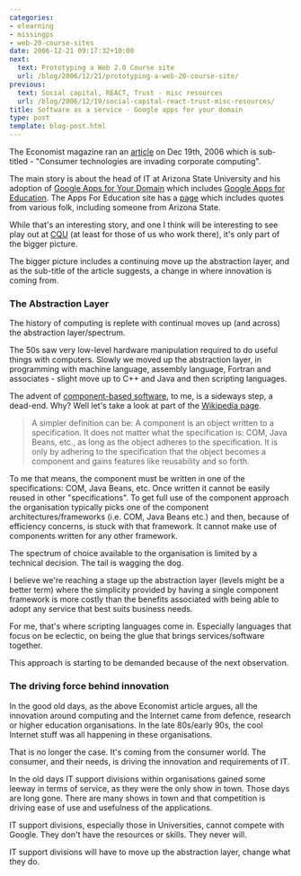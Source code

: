 ```yaml
---
categories:
- elearning
- missingps
- web-20-course-sites
date: 2006-12-21 09:17:32+10:00
next:
  text: Prototyping a Web 2.0 Course site
  url: /blog/2006/12/21/prototyping-a-web-20-course-site/
previous:
  text: Social capital, REACT, Trust - misc resources
  url: /blog/2006/12/19/social-capital-react-trust-misc-resources/
title: Software as a service - Google apps for your domain
type: post
template: blog-post.html
---
```

The Economist magazine ran an [article](http://www.economist.com/business/displaystory.cfm?story_id=8450071) on Dec 19th, 2006 which is sub-titled - "Consumer technologies are invading corporate computing".

The main story is about the head of IT at Arizona State University and his adoption of [Google Apps for Your Domain](https://www.google.com/a/) which includes [Google Apps for Education](https://www.google.com/a/edu/). The Apps For Education site has a [page](https://www.google.com/a/help/intl/en/edu/seminars.html) which includes quotes from various folk, including someone from Arizona State.

While that's an interesting story, and one I think will be interesting to see play out at [CQU](http://www.cqu.edu.au/) (at least for those of us who work there), it's only part of the bigger picture.

The bigger picture includes a continuing move up the abstraction layer, and as the sub-title of the article suggests, a change in where innovation is coming from.

### The Abstraction Layer

The history of computing is replete with continual moves up (and across) the abstraction layer/spectrum.

The 50s saw very low-level hardware manipulation required to do useful things with computers. Slowly we moved up the abstraction layer, in programming with machine language, assembly language, Fortran and associates - slight move up to C++ and Java and then scripting languages.

The advent of [component-based software](http://en.wikipedia.org/wiki/Software_componentry), to me, is a sideways step, a dead-end. Why? Well let's take a look at part of the [Wikipedia page](http://en.wikipedia.org/wiki/Software_componentry).

> A simpler definition can be: A component is an object written to a specification. It does not matter what the specification is: COM, Java Beans, etc., as long as the object adheres to the specification. It is only by adhering to the specification that the object becomes a component and gains features like reusability and so forth.

To me that means, the component must be written in one of the specifications: COM, Java Beans, etc. Once written it cannot be easily reused in other "specifications". To get full use of the component approach the organisation typically picks one of the component architectures/frameworks (i.e. COM, Java Beans etc.) and then, because of efficiency concerns, is stuck with that framework. It cannot make use of components written for any other framework.

The spectrum of choice available to the organisation is limited by a technical decision. The tail is wagging the dog.

I believe we're reaching a stage up the abstraction layer (levels might be a better term) where the simplicity provided by having a single component framework is more costly than the benefits associated with being able to adopt any service that best suits business needs.

For me, that's where scripting languages come in. Especially languages that focus on be eclectic, on being the glue that brings services/software together.

This approach is starting to be demanded because of the next observation.

### The driving force behind innovation

In the good old days, as the above Economist article argues, all the innovation around computing and the Internet came from defence, research or higher education organisations. In the late 80s/early 90s, the cool Internet stuff was all happening in these organisations.

That is no longer the case. It's coming from the consumer world. The consumer, and their needs, is driving the innovation and requirements of IT.

In the old days IT support divisions within organisations gained some leeway in terms of service, as they were the only show in town. Those days are long gone. There are many shows in town and that competition is driving ease of use and usefulness of the applications.

IT support divisions, especially those in Universities, cannot compete with Google. They don't have the resources or skills. They never will.

IT support divisions will have to move up the abstraction layer, change what they do.